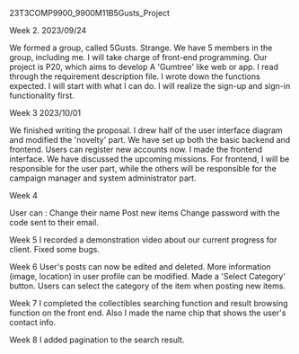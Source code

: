23T3COMP9900_9900M11B5Gusts_Project

Week 2. 2023/09/24

We formed a group, called 5Gusts. Strange. We have 5 members in the group, including me. I will take charge of front-end programming.
Our project is P20, which aims to develop A 'Gumtree' like web or app. I read through the requirement description file. I wrote down the functions expected.
I will start with what I can do. I will realize the sign-up and sign-in functionality first.




Week 3 2023/10/01

We finished writing the proposal. I drew half of the user interface diagram and modified the 'novelty' part. 
We have set up both the basic backend and frontend. Users can register new accounts now. I made the frontend interface.
We have discussed the upcoming missions. For frontend, I will be responsible for the user part, while the others will be responsible for the campaign manager and system administrator part.


Week 4

User can :
Change their name
Post new items
Change password with the code sent to their email.


Week 5
I recorded a demonstration video about our current progress for client. 
Fixed some bugs.


Week 6
User's posts can now be edited and deleted.
More information (image, location) in user profile can be modified. 
Made a 'Select Category' button. 
Users can select the category of the item when posting new items. 


Week 7
I completed the collectibles searching function and result browsing function on the front end. Also I made the name chip that shows the user's contact info.


Week 8
I added pagination to the search result. 
